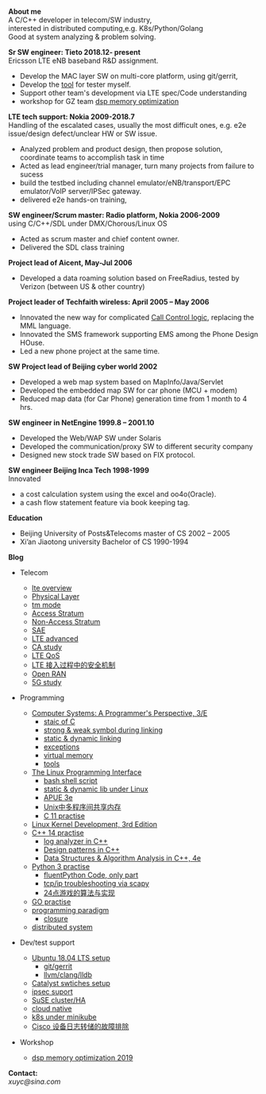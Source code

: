 **About me** <br>
A C/C++ developer in telecom/SW industry,<br>
interested in distributed computing,e.g. K8s/Python/Golang<br>
Good at system analyzing & problem solving. <br>


**Sr SW engineer:  Tieto   2018.12- present** <br>
Ericsson LTE eNB baseband R&D assignment.
* Develop the MAC layer SW on multi-core platform, using git/gerrit,
* Develop the [tool](C++/logAnalyzer.md) for tester myself.
* Support other team's development via LTE spec/Code understanding
* workshop for GZ team [dsp memory optimization](workshop/dsp_mem_opt/)

**LTE tech support:      Nokia   2009-2018.7**<br>
Handling of the escalated cases, usually the most difficult ones, e.g. e2e issue/design defect/unclear HW or SW issue.
* Analyzed problem and product design, then propose solution,  coordinate teams to accomplish task in time
* Acted as lead engineer/trial manager, turn many projects from failure to sucess
* build the testbed including channel emulator/eNB/transport/EPC emulator/VoIP server/IPSec gateway.
* delivered e2e hands-on training, 

**SW engineer/Scrum master: Radio platform, Nokia    2006-2009**<br>
using C/C++/SDL under DMX/Chorous/Linux OS
* Acted as scrum master and chief content owner.
* Delivered the SDL class training 

**Project lead of Aicent,                          May-Jul    2006**<br>
* Developed a  data roaming solution based on FreeRadius, tested by Verizon (between US & other country)

**Project leader of Techfaith wireless:            April 2005 – May 2006**<br> 
* Innovated the new way for complicated [Call Control logic](call_logic.png), replacing the MML language.
* Innovated the SMS framework supporting EMS among the Phone Design HOuse.
* Led a new phone project at the same time.

**SW Project lead of Beijing cyber world            2002**<br> 
* Developed a web map system based on MapInfo/Java/Servlet
* Developed the embedded map SW for car phone (MCU + modem) 
* Reduced map data (for Car Phone) generation time from 1 month to 4 hrs.

**SW engineer in NetEngine         1999.8 – 2001.10**<br>
* Developed the Web/WAP SW under Solaris
* Developed the communication/proxy SW to different security company
* Designed new stock trade SW based on FIX protocol.

**SW engineer  Beijing Inca Tech   1998-1999**<br>
Innovated 
* a cost calculation system using the excel and oo4o(Oracle).
* a cash flow statement feature via book keeping tag.

**Education**
* Beijing University of Posts&Telecoms  master of CS    2002 – 2005
* Xi’an Jiaotong university             Bachelor of CS  1990-1994

**Blog**
* Telecom
    * [lte overview](telecom/lte.md)
    * [Physical Layer](telecom/phy.md)
    * [tm mode](telecom/tm_mode.md)
    * [Access Stratum](telecom/AS.md)
    * [Non-Access Stratum](telecom/NAS.md)
    * [SAE](telecom/SAE.md)
    * [LTE advanced](telecom/lte_a.md)
    * [CA study](telecom/CA.md)
    * [LTE QoS](telecom/LTE_QoS.pdf)
    * [LTE 接入过程中的安全机制](telecom/LTE_RACH_security.pdf)
    * [Open RAN](telecom/oran.md)
    * [5G study](telecom/5g.md)

* Programming
    * [Computer Systems: A Programmer's Perspective, 3/E](CSAPP3/)
        * [staic of C](CSAPP3/static_of_C.md)
        * [strong & weak symbol during linking](CSAPP3/strong_weak.md)
        * [static & dynamic linking](CSAPP3/CSAPP_lib.md)
        * [exceptions](CSAPP3/exception.md)
        * [virtual memory](CSAPP3/vm.md)        
        * [tools](CSAPP3/tools.md)
    * [The Linux Programming Interface](TLPI/)
        * [bash shell script](programming/bash.md)
        * [static & dynamic lib under Linux](programming/static_dynamic_lib.md)
        * [APUE 3e](programming/APUE.md)
        * [Unix中多程序间共享内存](programming/Unix_muliti_process_programming.pdf)
        * [C 11 practise](https://github.com/yc-alex-xu/Alex/tree/master/C)
    * [Linux Kernel Development, 3rd Edition](programming/Linux_kernel_reading.md)
    * [C++ 14 practise](https://github.com/yc-alex-xu/Alex/C++/)
        * [log analyzer in C++](C++/logAnalyzer.md)
        * [Design patterns in C++](designPatterns/)
        * [Data Structures & Algorithm Analysis in C++, 4e](programming/algorithms.md)
    * [Python 3 practise](https://github.com/yc-alex-xu/Alex/tree/master/Python3)
        * [fluentPython Code, only part](https://github.com/yc-alex-xu/Alex/tree/master/fluentPython)
        * [tcp/ip troubleshooting via scapy](https://github.com/yc-alex-xu/Alex/tree/master/scapy)  
        * [24点游戏的算法与实现](programming/24点游戏的算法与实现.pdf)
    * [GO practise](https://github.com/yc-alex-xu/Alex/tree/master/golang)
    * [programming paradigm](programming/programming_paradigm.md)
        * [closure](programming/closure.md)
    * [distributed system](programming/CAP.md)
* Dev/test support
    * [Ubuntu 18.04 LTS setup](programming/Ubuntu.md)
        * [git/gerrit ](programming/git_gerrit.md)
        * [llvm/clang/lldb](programming/llvm_clang_lldb.md)
    * [Catalyst swtiches setup](support/Catalyst_swtiches_setup.md)
    * [ipsec suport](support/ipsec_suport.md)
    * [SuSE cluster/HA](support/cluster.md)
    * [cloud native](support/cloud_native.md)
    * [k8s under minikube](https://github.com/yc-alex-xu/Alex/tree/master/k8s)
    * [Cisco 设备日志转储的故障排除](support/Cisco_log_dump.pdf)
* Workshop
    * [dsp memory optimization 2019](workshop/dsp_mem_opt/)


**Contact:**  
_xuyc@sina.com_ 

